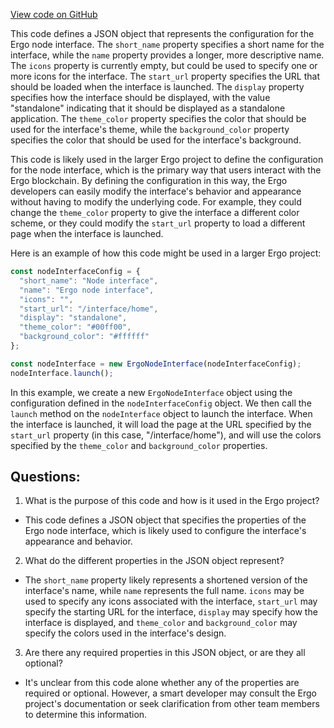 [View code on GitHub](https://github.com/ergoplatform/ergo/target/scala-2.12/classes/panel/manifest.json)

This code defines a JSON object that represents the configuration for the Ergo node interface. The `short_name` property specifies a short name for the interface, while the `name` property provides a longer, more descriptive name. The `icons` property is currently empty, but could be used to specify one or more icons for the interface. The `start_url` property specifies the URL that should be loaded when the interface is launched. The `display` property specifies how the interface should be displayed, with the value "standalone" indicating that it should be displayed as a standalone application. The `theme_color` property specifies the color that should be used for the interface's theme, while the `background_color` property specifies the color that should be used for the interface's background.

This code is likely used in the larger Ergo project to define the configuration for the node interface, which is the primary way that users interact with the Ergo blockchain. By defining the configuration in this way, the Ergo developers can easily modify the interface's behavior and appearance without having to modify the underlying code. For example, they could change the `theme_color` property to give the interface a different color scheme, or they could modify the `start_url` property to load a different page when the interface is launched.

Here is an example of how this code might be used in a larger Ergo project:

```javascript
const nodeInterfaceConfig = {
  "short_name": "Node interface",
  "name": "Ergo node interface",
  "icons": "",
  "start_url": "/interface/home",
  "display": "standalone",
  "theme_color": "#00ff00",
  "background_color": "#ffffff"
};

const nodeInterface = new ErgoNodeInterface(nodeInterfaceConfig);
nodeInterface.launch();
```

In this example, we create a new `ErgoNodeInterface` object using the configuration defined in the `nodeInterfaceConfig` object. We then call the `launch` method on the `nodeInterface` object to launch the interface. When the interface is launched, it will load the page at the URL specified by the `start_url` property (in this case, "/interface/home"), and will use the colors specified by the `theme_color` and `background_color` properties.
## Questions: 
 1. What is the purpose of this code and how is it used in the Ergo project? 
- This code defines a JSON object that specifies the properties of the Ergo node interface, which is likely used to configure the interface's appearance and behavior.

2. What do the different properties in the JSON object represent? 
- The `short_name` property likely represents a shortened version of the interface's name, while `name` represents the full name. `icons` may be used to specify any icons associated with the interface, `start_url` may specify the starting URL for the interface, `display` may specify how the interface is displayed, and `theme_color` and `background_color` may specify the colors used in the interface's design.

3. Are there any required properties in this JSON object, or are they all optional? 
- It's unclear from this code alone whether any of the properties are required or optional. However, a smart developer may consult the Ergo project's documentation or seek clarification from other team members to determine this information.